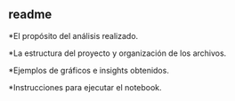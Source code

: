 readme
---
*El propósito del análisis realizado.

*La estructura del proyecto y organización de los archivos.

*Ejemplos de gráficos e insights obtenidos.

*Instrucciones para ejecutar el notebook.
